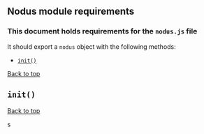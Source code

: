## Nodus module requirements

### This document holds requirements for the `nodus.js` file

It should export a `nodus` object with the following methods:

- [`init()`](#init)

[Back to top](#nodus-module-requirements)

## `init()`

[Back to top](#nodus-module-requirements)

s
